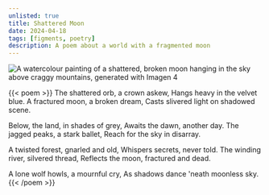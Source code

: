 ```yaml
---
unlisted: true
title: Shattered Moon
date: 2024-04-18
tags: [figments, poetry]
description: A poem about a world with a fragmented moon
---
```


![A watercolour painting of a shattered, broken moon hanging in the sky above craggy mountains, generated with Imagen 4](~/shattered_moon.webp)

{{< poem >}}
The shattered orb, a crown askew,
Hangs heavy in the velvet blue.
A fractured moon, a broken dream,
Casts slivered light on shadowed scene.

Below, the land, in shades of grey,
Awaits the dawn, another day.
The jagged peaks, a stark ballet,
Reach for the sky in disarray.

A twisted forest, gnarled and old,
Whispers secrets, never told.
The winding river, silvered thread,
Reflects the moon, fractured and dead.

A lone wolf howls, a mournful cry,
As shadows dance 'neath moonless sky.
{{< /poem >}}
